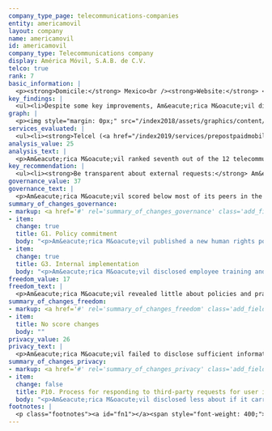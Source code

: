 ```yaml
---
company_type_page: telecommunications-companies
entity: americamovil
layout: company
name: americamovil
id: americamovil
company_type: Telecommunications company
display: América Móvil, S.A.B. de C.V.
telco: true
rank: 7
basic_information: | 
  <p><strong>Domicile:</strong> Mexico<br /><strong>Website:</strong> <a href="http://www.americamovil.com">www.americamovil.com</a>&nbsp;<br /><strong>Operating company evaluated:</strong> Telcel (Mexico)</p><p>&nbsp;</p>
key_findings: | 
  <ul><li>Despite some key improvements, Am&eacute;rica M&oacute;vil disclosed little about policies and practices affecting freedom of expression and privacy.</li><li>Am&eacute;rica M&oacute;vil was unclear about its rules and how they are enforced, as well as how it responds to government requests to shut down networks.</li><li>Am&eacute;rica M&oacute;vil did not clearly disclose how it handles government or private requests to block content or to hand over user information.</li></ul>
graph: | 
  <p><img style="margin: 0px;" src="/index2018/assets/graphics/content/scores_company19.png" /></p>
services_evaluated: | 
  <ul><li><strong>Telcel (<a href="/index2019/services/prepostpaidmobile/">Prepaid mobile</a>)</strong></li><li><strong>Telcel (<a href="/index2019/services/prepostpaidmobile/">Postpaid mobile</a>)</strong></li></ul>
analysis_value: 25
analysis_text: | 
  <p>Am&eacute;rica M&oacute;vil ranked seventh out of the 12 telecommunications companies evaluated, disclosing little about policies and practices affecting freedom of expression and privacy.<a href="#fn1"><sup><strong>1</strong></sup></a> However, it improved its disclosure of governance and oversight over freedom of expression and privacy issues by making a formal commitment to respect users&rsquo; freedom of expression and privacy rights.<a href="#fn2"><sup><strong>2</strong></sup></a> It also disclosed new employee training and whistleblowing programs on human rights. Despite these improvements, Am&eacute;rica M&oacute;vil needs to disclose more to meet basic benchmarks for transparency in key areas. For instance, it did not disclose how it responds to government or private requests to block content or accounts, although no laws in Mexico prevent companies from doing so. In addition, although companies are required to report to the telecommunications authority how many government requests they received for real-time location tracking or access to user metadata, Am&eacute;rica M&oacute;vil did not publish this information.<a href="#fn3"><sup><strong>3</strong></sup></a><br /><br /></p><hr /><p><br /><strong>Am&eacute;rica M&oacute;vil, S.A.B. de C.V.</strong> offers telecommunications services in Mexico and 35 countries in the Americas and Europe. It offers mobile, fixed-voice, and data services and is one of the largest operators globally.</p><p><strong>Market cap:</strong> USD 52.2 billion<a href="#fn4"><sup><strong>4</strong></sup></a><br /><strong>BMV:</strong> AMX L</p>
key_recommendation: | 
  <ul><li><strong>Be transparent about external requests:</strong> Am&eacute;rica M&oacute;vil should be more transparent about how it responds to government requests to block content, restrict user accounts, shut down networks, or hand over user information.</li><li><strong>Improve human rights due diligence:</strong>&nbsp;Am&eacute;rica M&oacute;vil should disclose information about its human rights due diligence processes, including whether it conducts human rights impact assessments.</li><li><strong>Disclose more about security practices:</strong> Am&eacute;rica M&oacute;vil should clarify its policies for securing user information, including its procedures for handling data breaches.</li></ul>
governance_value: 37
governance_text: | 
  <p>Am&eacute;rica M&oacute;vil scored below most of its peers in the Governance category, though it made some notable improvements. The company published a new human rights policy that articulates a clear commitment to respect users&rsquo; human rights to freedom of expression and privacy (G1), and also disclosed new employee training and whistleblowing programs for reporting freedom of expression and privacy violations (G3). However, it continued to lack clear disclosure of whether it conducts human rights impact assessments, and failed to disclose if it assesses risks associated with its use of automated decision-making or targeted advertising (G4). It also failed to disclose a commitment to engage with a range of stakeholders on freedom of expression and privacy issues (G5). However, Am&eacute;rica M&oacute;vil offered better grievance and remedy mechanisms than most of its peers, enabling users to lodge freedom of expression and privacy related complaints, though it did not disclose its timeframe for these mechanisms or evidence that it is providing remedy (G6). Mexican companies are legally required to provide users with a complaint mechanism.<a href="#fn5"><sup><strong>5</strong></sup></a> &nbsp;&nbsp;&nbsp;&nbsp;&nbsp;&nbsp;&nbsp;&nbsp;&nbsp;&nbsp;&nbsp;&nbsp;&nbsp;&nbsp;&nbsp;&nbsp;&nbsp;&nbsp;&nbsp;&nbsp;&nbsp;&nbsp;&nbsp;&nbsp;&nbsp;&nbsp;&nbsp;&nbsp;&nbsp;&nbsp;&nbsp;&nbsp;&nbsp;&nbsp;&nbsp;&nbsp;&nbsp;&nbsp;&nbsp;&nbsp;&nbsp;&nbsp;&nbsp;&nbsp;&nbsp;&nbsp;&nbsp;&nbsp;&nbsp;&nbsp;&nbsp;&nbsp;&nbsp;&nbsp;&nbsp;&nbsp;&nbsp;&nbsp;&nbsp;&nbsp;</p>
summary_of_changes_governance:
- markup: <a href='#' rel='summary_of_changes_governance' class='add_fieldset dashicons-before dashicons-plus'><span>Add fieldset</span></a>
- item:
  change: true
  title: G1. Policy commitment
  body: "<p>Am&eacute;rica M&oacute;vil published a new human rights policy that articulates a clear commitment to protect and respect users' human rights to freedom of expression and privacy.</p>"
- item:
  change: true
  title: G3. Internal implementation
  body: "<p>Am&eacute;rica M&oacute;vil disclosed employee training and whistleblowing programs for reporting freedom of expression and privacy violations.</p>"
freedom_value: 17
freedom_text: | 
  <p>Am&eacute;rica M&oacute;vil revealed little about policies and practices affecting freedom of expression, tying with Orange in this category and lagging behind Telenor, Vodafone, AT&amp;T, and Telef&oacute;nica. Telcel&rsquo;s terms of service were difficult to find and understand (F1), and lacked clarity about if and how it notifies users of changes (F2).<a href="#fn6"><sup><strong>6</strong> </sup></a>It disclosed some information about its process for enforcing its rules (F3) but failed to disclose any information about actions it took to block content or restrict user accounts for violating its rules (F4). Am&eacute;rica M&oacute;vil offered no information about how it handles government or private requests to restrict content or accounts (F5-F7). There are no laws in Mexico preventing the company from being more transparent about how it handles such requests.</p><p>In addition, it lacked clear disclosure about its network management policies (F9) and its approach to handling network shutdown requests from governments (F10). Although it published a policy on net neutrality principles, the operating company Telcel stated that it offers zero-rating for certain content on specific social networks and instant messaging services (F9).<a href="#fn7"><strong><sup>7</sup></strong></a> Like many of its peers, Am&eacute;rica M&oacute;vil disclosed no information about how it responds to government demands to shut down networks (F10).</p>
summary_of_changes_freedom:
- markup: <a href='#' rel='summary_of_changes_freedom' class='add_fieldset dashicons-before dashicons-plus'><span>Add fieldset</span></a>
- item:
  title: No score changes
  body: ""
privacy_value: 26
privacy_text: | 
  <p>Am&eacute;rica M&oacute;vil failed to disclose sufficient information about policies and practices affecting privacy and security. Like most telecommunications companies, Am&eacute;rica M&oacute;vil provided almost no information about how it responds to third-party requests for user information (P10). Its score declined due to a change in disclosure which made it less clear if the company carries out due diligence before it responds to government requests for user information (P10). Am&eacute;rica M&oacute;vil failed to disclose whether it informs users when their information is requested (P12). It did not publish any data about such requests (P11), despite being required by law to report the number of government requests for real-time location tracking or user metadata to the country&rsquo;s telecommunications authority.</p><p>Telcel disclosed little about what types of user information it collects (P3), shares (P4), and its reasons for doing so (P5). Like most of its peers, Telcel disclosed nothing about its policies for retaining user information (P6), although no law prohibits the company from doing so. It disclosed little about options users have to control what information is collected, including for targeted advertising (P7).</p><p>While Telcel provided some information on its processes for securing user data, including limiting and monitoring employee access (P13), it failed to disclose any information about how it addresses security vulnerabilities, including if it offers a bug bounty program for security researchers to submit vulnerabilities (P14). Like most companies in the Index, Telcel disclosed nothing about its policies for addressing data breaches (P15). Companies in Mexico are legally required to notify users only if the data breach &ldquo;significantly affects&rdquo; their rights, however the company does not disclose this information to users.<a href="#fn8"><sup><strong>8</strong></sup></a></p>
summary_of_changes_privacy:
- markup: <a href='#' rel='summary_of_changes_privacy' class='add_fieldset dashicons-before dashicons-plus'><span>Add fieldset</span></a>
- item:
  change: false
  title: P10. Process for responding to third-party requests for user information
  body: "<p>Am&eacute;rica M&oacute;vil disclosed less about if it carries out due diligence before it responds to government requests for user information.</p>"
footnotes: | 
  <p class="footnotes"><a id="fn1"></a><span style="font-weight: 400;">[1]</span> The research period for the 2019 Index ran from January 13, 2018 to February 8, 2019. Policies that came into effect after February 8, 2019 were not evaluated in this Index.</p><p class="footnotes"><a id="fn2"></a><span style="font-weight: 400;">[2]</span> See Am&eacute;rica M&oacute;vil&rsquo;s performance in the 2018 Index: <a href="/index2018/companies/americamovil">rankingdigitalrights.org/index2018/companies/americamovil</a>&nbsp;</p><p class="footnotes"><a id="fn3"></a><span style="font-weight: 400;">[3]</span> &ldquo;ACUERDO Mediante El Cual El Pleno Del Instituto Federal de Telecomunicaciones Expide Los Lineamientos de Colaboraci&oacute;n En Materia de Seguridad Y Justicia Y Modifica El Plan T&eacute;cnico Fundamental de Numeraci&oacute;n, Publicado El 21 de Junio de 1996,&rdquo; (DOF - Diario Oficial de La Federaci&oacute;n), <a href="http://www.dof.gob.mx/nota_detalle.php?codigo=5418339&amp;fecha=02/12/2015">www.dof.gob.mx/nota_detalle.php?codigo=5418339&amp;fecha=02/12/2015</a>&nbsp;</p><p class="footnotes"><a id="fn4"></a><span style="font-weight: 400;">[4]</span> Bloomberg Markets, Accessed April 18, 2019, https://www.bloomberg.com/quote/AMXL:MM</p><p class="footnotes"><a id="fn5"></a><span style="font-weight: 400;">[5]</span> LEY FEDERAL DE TELECOMUNICACIONES Y RADIODIFUSI&Oacute;N, &Uacute;ltima reforma publicada DOF 31-10-2017: <a href="http://www.diputados.gob.mx/LeyesBiblio/pdf/LFTR_311017.pdf">www.diputados.gob.mx/LeyesBiblio/pdf/LFTR_311017.pdf</a>&nbsp;</p><p class="footnotes"><a id="fn6"></a><span style="font-weight: 400;">[6]</span> For most indicators in the Freedom of Expression and Privacy categories, RDR evaluates the operating company of the home market, in this case Telcel (Mexico).</p><p class="footnotes"><a id="fn7"></a><span style="font-weight: 400;">[7]</span> &ldquo;Pol&iacute;tica de Uso Justo/&iquest;En qu&eacute; consiste?,&rdquo; Telcel, accessed March 21, 2019, <a href="https://www.telcel.com/mundo_telcel/quienes-somos/corporativo/uso-justo">www.telcel.com/mundo_telcel/quienes-somos/corporativo/uso-justo</a></p><p class="footnotes"><a id="fn8"></a><span style="font-weight: 400;">[8]</span> &ldquo;Ley Federal de Protecci&oacute;n de Datos Personales En Posesi&oacute;n de Los Particulares,&rdquo; Article 20 (2010), <a href="http://www.diputados.gob.mx/LeyesBiblio/pdf/LFPDPPP.pdf">www.diputados.gob.mx/LeyesBiblio/pdf/LFPDPPP.pdf</a>&nbsp;</p>
---
```

